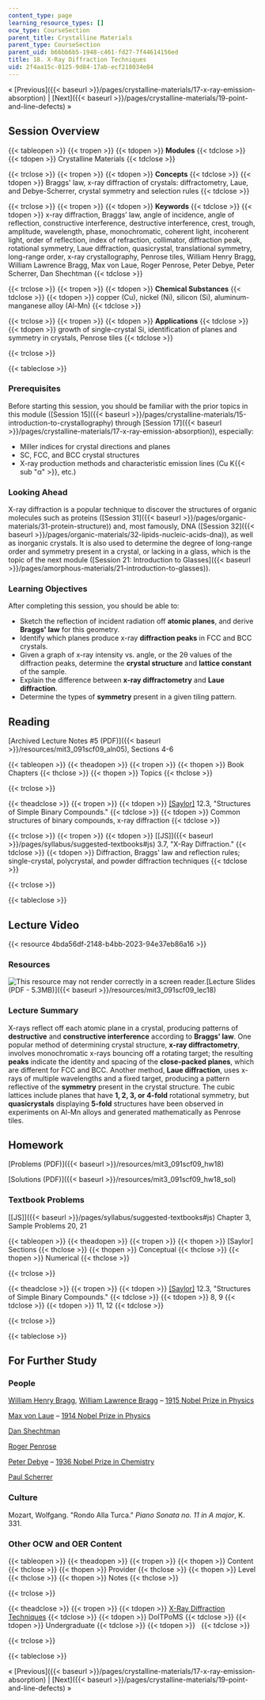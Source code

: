 ```yaml
---
content_type: page
learning_resource_types: []
ocw_type: CourseSection
parent_title: Crystalline Materials
parent_type: CourseSection
parent_uid: b66bb6b5-1948-c461-fd27-7f44614156ed
title: 18. X-Ray Diffraction Techniques
uid: 2f4aa15c-0125-9d84-17ab-ecf218034e84
---
```


« [Previous]({{< baseurl >}}/pages/crystalline-materials/17-x-ray-emission-absorption) | [Next]({{< baseurl >}}/pages/crystalline-materials/19-point-and-line-defects) »

Session Overview
----------------

{{< tableopen >}}
{{< tropen >}}
{{< tdopen >}}
**Modules**
{{< tdclose >}}
{{< tdopen >}}
Crystalline Materials
{{< tdclose >}}

{{< trclose >}}
{{< tropen >}}
{{< tdopen >}}
**Concepts**
{{< tdclose >}}
{{< tdopen >}}
Braggs' law, x-ray diffraction of crystals: diffractometry, Laue, and Debye-Scherrer, crystal symmetry and selection rules
{{< tdclose >}}

{{< trclose >}}
{{< tropen >}}
{{< tdopen >}}
**Keywords**
{{< tdclose >}}
{{< tdopen >}}
x-ray diffraction, Braggs’ law, angle of incidence, angle of reflection, constructive interference, destructive interference, crest, trough, amplitude, wavelength, phase, monochromatic, coherent light, incoherent light, order of reflection, index of refraction, collimator, diffraction peak, rotational symmetry, Laue diffraction, quasicrystal, translational symmetry, long-range order, x-ray crystallography, Penrose tiles, William Henry Bragg, William Lawrence Bragg, Max von Laue, Roger Penrose, Peter Debye, Peter Scherrer, Dan Shechtman
{{< tdclose >}}

{{< trclose >}}
{{< tropen >}}
{{< tdopen >}}
**Chemical Substances**
{{< tdclose >}}
{{< tdopen >}}
copper (Cu), nickel (Ni), silicon (Si), aluminum-manganese alloy (Al-Mn)
{{< tdclose >}}

{{< trclose >}}
{{< tropen >}}
{{< tdopen >}}
**Applications**
{{< tdclose >}}
{{< tdopen >}}
growth of single-crystal Si, identification of planes and symmetry in crystals, Penrose tiles
{{< tdclose >}}

{{< trclose >}}

{{< tableclose >}}

### Prerequisites

Before starting this session, you should be familiar with the prior topics in this module ([Session 15]({{< baseurl >}}/pages/crystalline-materials/15-introduction-to-crystallography) through [Session 17]({{< baseurl >}}/pages/crystalline-materials/17-x-ray-emission-absorption)), especially:

*   Miller indices for crystal directions and planes
*   SC, FCC, and BCC crystal structures
*   X-ray production methods and characteristic emission lines (Cu K{{< sub "α" >}}, etc.)

### Looking Ahead

X-ray diffraction is a popular technique to discover the structures of organic molecules such as proteins ([Session 31]({{< baseurl >}}/pages/organic-materials/31-protein-structure)) and, most famously, DNA ([Session 32]({{< baseurl >}}/pages/organic-materials/32-lipids-nucleic-acids-dna)), as well as inorganic crystals. It is also used to determine the degree of long-range order and symmetry present in a crystal, or lacking in a glass, which is the topic of the next module ([Session 21: Introduction to Glasses]({{< baseurl >}}/pages/amorphous-materials/21-introduction-to-glasses)).

### Learning Objectives

After completing this session, you should be able to:

*   Sketch the reflection of incident radiation off **atomic planes**, and derive **Braggs' law** for this geometry.
*   Identify which planes produce x-ray **diffraction peaks** in FCC and BCC crystals.
*   Given a graph of x-ray intensity vs. angle, or the 2θ values of the diffraction peaks, determine the **crystal structure** and **lattice constant** of the sample.
*   Explain the difference between **x-ray diffractometry** and **Laue diffraction**.
*   Determine the types of **symmetry** present in a given tiling pattern.

Reading
-------

[Archived Lecture Notes #5 (PDF)]({{< baseurl >}}/resources/mit3_091scf09_aln05), Sections 4-6

{{< tableopen >}}
{{< theadopen >}}
{{< tropen >}}
{{< thopen >}}
Book Chapters
{{< thclose >}}
{{< thopen >}}
Topics
{{< thclose >}}

{{< trclose >}}

{{< theadclose >}}
{{< tropen >}}
{{< tdopen >}}
[\[Saylor\]](https://saylordotorg.github.io/text_general-chemistry-principles-patterns-and-applications-v1.0/s16-03-structures-of-simple-binary-co.html) 12.3, "Structures of Simple Binary Compounds."
{{< tdclose >}}
{{< tdopen >}}
Common structures of binary compounds, x-ray diffraction
{{< tdclose >}}

{{< trclose >}}
{{< tropen >}}
{{< tdopen >}}
[\[JS\]]({{< baseurl >}}/pages/syllabus/suggested-textbooks#js) 3.7, "X-Ray Diffraction."
{{< tdclose >}}
{{< tdopen >}}
Diffraction, Braggs' law and reflection rules; single-crystal, polycrystal, and powder diffraction techniques
{{< tdclose >}}

{{< trclose >}}

{{< tableclose >}}

Lecture Video
-------------

{{< resource 4bda56df-2148-b4bb-2023-94e37eb86a16 >}}

### Resources

![This resource may not render correctly in a screen reader.](/images/inacessible.gif)[Lecture Slides (PDF - 5.3MB)]({{< baseurl >}}/resources/mit3_091scf09_lec18)

### Lecture Summary

X-rays reflect off each atomic plane in a crystal, producing patterns of **destructive** and **constructive interference** according to **Braggs' law**. One popular method of determining crystal structure, **x-ray diffractometry**, involves monochromatic x-rays bouncing off a rotating target; the resulting **peaks** indicate the identity and spacing of the **close-packed planes**, which are different for FCC and BCC. Another method, **Laue diffraction**, uses x-rays of multiple wavelengths and a fixed target, producing a pattern reflective of the **symmetry** present in the crystal structure. The cubic lattices include planes that have **1, 2, 3, or 4-fold** rotational symmetry, but **quasicrystals** displaying **5-fold** structures have been observed in experiments on Al-Mn alloys and generated mathematically as Penrose tiles.

Homework
--------

[Problems (PDF)]({{< baseurl >}}/resources/mit3_091scf09_hw18)

[Solutions (PDF)]({{< baseurl >}}/resources/mit3_091scf09_hw18_sol)

### Textbook Problems

[\[JS\]]({{< baseurl >}}/pages/syllabus/suggested-textbooks#js) Chapter 3, Sample Problems 20, 21

{{< tableopen >}}
{{< theadopen >}}
{{< tropen >}}
{{< thopen >}}
\[Saylor\] Sections
{{< thclose >}}
{{< thopen >}}
Conceptual
{{< thclose >}}
{{< thopen >}}
Numerical
{{< thclose >}}

{{< trclose >}}

{{< theadclose >}}
{{< tropen >}}
{{< tdopen >}}
[\[Saylor\]](https://saylordotorg.github.io/text_general-chemistry-principles-patterns-and-applications-v1.0/s16-03-structures-of-simple-binary-co.html) 12.3, "Structures of Simple Binary Compounds."
{{< tdclose >}}
{{< tdopen >}}
8, 9
{{< tdclose >}}
{{< tdopen >}}
11, 12
{{< tdclose >}}

{{< trclose >}}

{{< tableclose >}}

For Further Study
-----------------

### People

[William Henry Bragg](http://en.wikipedia.org/wiki/Sir_William_Bragg), [William Lawrence Bragg](http://en.wikipedia.org/wiki/William_Lawrence_Bragg) – [1915 Nobel Prize in Physics](http://nobelprize.org/nobel_prizes/physics/laureates/1915/)

[Max von Laue](http://en.wikipedia.org/wiki/Laue) – [1914 Nobel Prize in Physics](http://nobelprize.org/nobel_prizes/physics/laureates/1914/)

[Dan Shechtman](http://en.wikipedia.org/wiki/Dan_Shechtman)

[Roger Penrose](http://en.wikipedia.org/wiki/Roger_Penrose)

[Peter Debye](http://en.wikipedia.org/wiki/Peter_J._W._Debye) – [1936 Nobel Prize in Chemistry](http://nobelprize.org/nobel_prizes/chemistry/laureates/1936/index.html)

[Paul Scherrer](http://en.wikipedia.org/wiki/Paul_Scherrer)

### Culture

Mozart, Wolfgang. "Rondo Alla Turca." _Piano Sonata no. 11 in A major_, K. 331.

### Other OCW and OER Content

{{< tableopen >}}
{{< theadopen >}}
{{< tropen >}}
{{< thopen >}}
Content
{{< thclose >}}
{{< thopen >}}
Provider
{{< thclose >}}
{{< thopen >}}
Level
{{< thclose >}}
{{< thopen >}}
Notes
{{< thclose >}}

{{< trclose >}}

{{< theadclose >}}
{{< tropen >}}
{{< tdopen >}}
[X-Ray Diffraction Techniques](http://www.doitpoms.ac.uk/tlplib/xray-diffraction/index.php)
{{< tdclose >}}
{{< tdopen >}}
DoITPoMS
{{< tdclose >}}
{{< tdopen >}}
Undergraduate
{{< tdclose >}}
{{< tdopen >}}
 
{{< tdclose >}}

{{< trclose >}}

{{< tableclose >}}

« [Previous]({{< baseurl >}}/pages/crystalline-materials/17-x-ray-emission-absorption) | [Next]({{< baseurl >}}/pages/crystalline-materials/19-point-and-line-defects) »